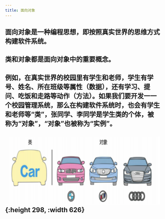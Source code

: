 ```yaml
---
title: 面向对象
---
```


## 面向对象是一种编程思想，即按照真实世界的思维方式构建软件系统。
## 类和对象都是面向对象中的重要概念。
## 例如，在真实世界的校园里有学生和老师，学生有学号、姓名、所在班级等属性（数据），还有学习、提问、吃饭和走路等动作（方法）。如果我们要开发一一个校园管理系统，那么在构建软件系统时，也会有学生和老师等“类”，张同学、李同学是学生类的个体，被称为“对象”，“对象”也被称为“实例”。
## ![image.png](/assets/pages_MXDX_1611936841907_0.png){:height 298, :width 626}

